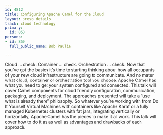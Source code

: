 ```yaml
---
id: 4812
title: Configuring Apache Camel for the Cloud
layout: preso_details
track: cloud technology
primary:
  id: 850
persons:
- id: 850
  full_public_name: Bob Paulin

---
```

Cloud … check. Container … check. Orchestration … check. Now that you’ve got the basics it’s time to starting thinking about how all occupants of your new cloud infrastructure are going to communicate. And no mater what cloud, container or orchestration tool you choose, Apache Camel has what you need to get your system configured and connected. This talk will cover Camel components for cloud friendly configuration, communication, packaging, and deployment. The approaches presented will take a “use what is already there” philosophy. So whatever you’re working with from Do It Yourself Virtual Machines with containers like Apache Karaf or a fully managed Kubernetes clusters with fat jars, integrating vertically or horizontally, Apache Camel has the pieces to make it all work. This talk will cover how to do it as as well as advantages and drawbacks of each approach.
